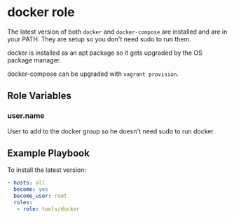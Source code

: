 # docker role

The latest version of both `docker` and `docker-compose` are installed and are in your PATH.
They are setup so you don't need sudo to run them.

docker is installed as an apt package so it gets upgraded by the OS package manager.

docker-compose can be upgraded with `vagrant provision`.

## Role Variables

### user.name

User to add to the docker group so he doesn't need sudo to run docker.

## Example Playbook

To install the latest version:

```yaml
- hosts: all
  become: yes
  become_user: root
  roles:
   - role: tools/docker
```
